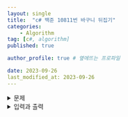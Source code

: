 ```yaml
---
layout: single
title:  "c# 백준 10811번 바구니 뒤집기"
categories: 
    - Algorithm
tag: [c#, algorithm]
published: true

author_profile: true # 옆에뜨는 프로파일

date: 2023-09-26
last_modified_at: 2023-09-26
---
```


<details>
<summary>문제</summary>
<div markdown="1">   

도현이는 `바구니를 총 N개 가지고 있고`, 각각의 바구니에는 `1번부터 N번까지 번호가 순서대로 적혀져 있다`. 바구니는 일렬로 놓여져 있고, 가장 왼쪽 바구니를 1번째 바구니, 그 다음 바구니를 2번째 바구니, ..., 가장 오른쪽 바구니를 N번째 바구니라고 부른다. 

도현이는 앞으로 `M번 바구니의 순서를 역순`으로 만들려고 한다. 도현이는 `한 번 순서를 역순으로 바꿀 때`, `순서를 역순으로 만들 범위를 정하`고, 그 `범위에 들어있는 바구니의 순서를 역순`으로 만든다.

바구니의 순서를 어떻게 바꿀지 주어졌을 때, M번 바구니의 순서를 역순으로 만든 다음, 바구니에 적혀있는 번호를 가장 왼쪽 바구니부터 출력하는 프로그램을 작성하시오.
</div>
</details> 

<details>
<summary>입력과 출력</summary>
<div markdown="1">   
첫째 줄에 N (1 ≤ N ≤ 100)과 M (1 ≤ M ≤ 100)이 주어진다.

둘째 줄부터 M개의 줄에는 바구니의 순서를 역순으로 만드는 방법이 주어진다. 방법은 i j로 나타내고, 왼쪽으로부터 i번째 바구니부터 j번째 바구니의 순서를 역순으로 만든다는 뜻이다. (1 ≤ i ≤ j ≤ N)

도현이는 입력으로 주어진 순서대로 바구니의 순서를 바꾼다.


출력은 다음과 같다.

모든 순서를 바꾼 다음에, 가장 왼쪽에 있는 바구니부터 바구니에 적혀있는 순서를 공백으로 구분해 출력한다.
</div>
</details>